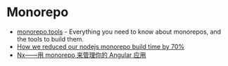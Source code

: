# Monorepo

- [monorepo.tools](https://monorepo.tools) - Everything you need to know about monorepos, and the tools to build them.
- [How we reduced our nodejs monorepo build time by 70%](https://dev.to/scopsy/how-we-reduced-our-nodejs-monorepo-build-time-by-70-3oma)
- [Nx——用 monorepo 来管理你的 Angular 应用](https://monorepo.tools/)

